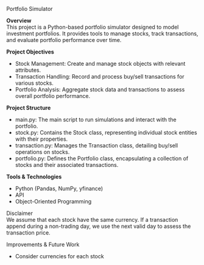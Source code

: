 Portfolio Simulator  

**Overview**  
This project is a Python-based portfolio simulator designed to model investment portfolios. It provides tools to manage stocks, track transactions, and evaluate portfolio performance over time.

**Project Objectives**  
- Stock Management: Create and manage stock objects with relevant attributes.
- Transaction Handling: Record and process buy/sell transactions for various stocks.
- Portfolio Analysis: Aggregate stock data and transactions to assess overall portfolio performance.

**Project Structure**  
- main.py: The main script to run simulations and interact with the portfolio.
- stock.py: Contains the Stock class, representing individual stock entities with their properties.
- transaction.py: Manages the Transaction class, detailing buy/sell operations on stocks.
- portfolio.py: Defines the Portfolio class, encapsulating a collection of stocks and their associated transactions.

**Tools & Technologies**
- Python (Pandas, NumPy, yfinance)
- API
- Object-Oriented Programming

Disclaimer  
We assume that each stock have the same currency.
If a transaction append during a non-trading day, we use the next valid day to assess the transaction price.

Improvements & Future Work  
- Consider currencies for each stock
